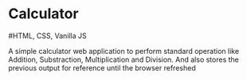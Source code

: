 # Calculator

#HTML, CSS, Vanilla JS

A simple calculator web application to perform standard operation like Addition, Substraction, Multiplication and Division.
And also stores the previous output for reference until the browser refreshed
